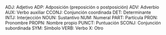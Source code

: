 ADJ: Adjetivo
ADP: Adposición (preposición o postposición)
ADV: Adverbio
AUX: Verbo auxiliar
CCONJ: Conjunción coordinada
DET: Determinante
INTJ: Interjección
NOUN: Sustantivo
NUM: Numeral
PART: Partícula
PRON: Pronombre
PROPN: Nombre propio
PUNCT: Puntuación
SCONJ: Conjunción subordinada
SYM: Símbolo
VERB: Verbo
X: Otro